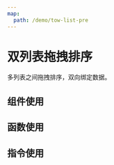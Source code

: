 ```yaml
---
map:
  path: /demo/tow-list-pre
---
```

# 双列表拖拽排序

多列表之间拖拽排序，双向绑定数据。

## 组件使用

<demo src="./demo.vue"
title="使用组件"
desc="使用组件方式在多列表之间拖拽排序">
</demo>

## 函数使用

<demo src="./function.vue"
title="函数方式"
desc="使用 函数方式在多列表之间拖拽排序">
</demo>

## 指令使用

<demo src="./directive.vue"
title="指令方式"
desc="使用指令方式在多列表之间拖拽排序">
</demo>
